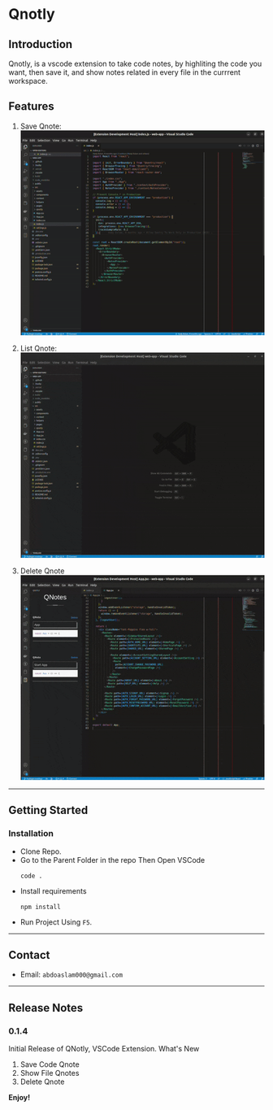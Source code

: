 # Qnotly

## Introduction
Qnotly, is a vscode extension to take code notes, by highliting the code you want, then save it, and show notes related in every file in the currrent workspace.

## Features

1. Save Qnote:
![Add Qnotes](images/AddQNotes.gif)

2. List Qnote:
![Show File Qnotes](images/ShowQNotes.gif)

3. Delete Qnote
![Delete Qnote](images/DeleteQNote.gif)


---
## Getting Started

### Installation
* Clone Repo.
* Go to the Parent Folder in the repo Then Open VSCode
    ```
    code .
    ```
* Install requirements 
    ```
    npm install
    ```
* Run Project Using `F5`.


---
## Contact
* Email: `abdoaslam000@gmail.com`


---
## Release Notes

### 0.1.4
Initial Release of QNotly, VSCode Extension.
What's New
1. Save Code Qnote
2. Show File Qnotes
3. Delete Qnote

**Enjoy!**
